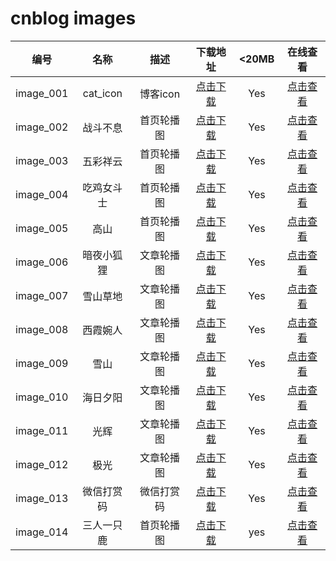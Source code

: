 # cnblog  images

|编号|名称|描述|下载地址|<20MB|在线查看|
|:----:|:----:|:----:|:----:|:----:|:----:|
|image_001| cat_icon |博客icon|[点击下载](https://github.com/SillyCuckoo/CDN/raw/master/cnblog/images/image_001.webp)|Yes|[点击查看](https://cdn.jsdelivr.net/gh/SillyCuckoo/CDN@master/cnblog/images/image_001.webp)|
|image_002| 战斗不息 |首页轮播图|[点击下载](https://github.com/SillyCuckoo/CDN/raw/master/cnblog/images/image_002.jpg)|Yes|[点击查看](https://cdn.jsdelivr.net/gh/SillyCuckoo/CDN@master/cnblog/images/image_002.jpg)|
|image_003| 五彩祥云 |首页轮播图|[点击下载](https://github.com/SillyCuckoo/CDN/raw/master/cnblog/images/image_003.jpg)|Yes|[点击查看](https://cdn.jsdelivr.net/gh/SillyCuckoo/CDN@master/cnblog/images/image_003.jpg)|
|image_004| 吃鸡女斗士 |首页轮播图|[点击下载](https://github.com/SillyCuckoo/CDN/raw/master/cnblog/images/image_004.jpg)|Yes|[点击查看](https://cdn.jsdelivr.net/gh/SillyCuckoo/CDN@master/cnblog/images/image_004.jpg)|
|image_005| 高山 |首页轮播图|[点击下载](https://github.com/SillyCuckoo/CDN/raw/master/cnblog/images/image_005.jpg)|Yes|[点击查看](https://cdn.jsdelivr.net/gh/SillyCuckoo/CDN@master/cnblog/images/image_005.jpg)|
|image_006| 暗夜小狐狸 |文章轮播图|[点击下载](https://github.com/SillyCuckoo/CDN/raw/master/cnblog/images/image_006.webp)|Yes|[点击查看](https://cdn.jsdelivr.net/gh/SillyCuckoo/CDN@master/cnblog/images/image_006.webp)|
|image_007| 雪山草地 |文章轮播图|[点击下载](https://github.com/SillyCuckoo/CDN/raw/master/cnblog/images/image_007.jpg)|Yes|[点击查看](https://cdn.jsdelivr.net/gh/SillyCuckoo/CDN@master/cnblog/images/image_007.jpg)|
|image_008| 西霞婉人 |文章轮播图|[点击下载](https://github.com/SillyCuckoo/CDN/raw/master/cnblog/images/image_008.jpg)|Yes|[点击查看](https://cdn.jsdelivr.net/gh/SillyCuckoo/CDN@master/cnblog/images/image_008.jpg)|
|image_009| 雪山 |文章轮播图|[点击下载](https://github.com/SillyCuckoo/CDN/raw/master/cnblog/images/image_009.jpg)|Yes|[点击查看](https://cdn.jsdelivr.net/gh/SillyCuckoo/CDN@master/cnblog/images/image_009.jpg)|
|image_010| 海日夕阳 |文章轮播图|[点击下载](https://github.com/SillyCuckoo/CDN/raw/master/cnblog/images/image_010.jpg)|Yes|[点击查看](https://cdn.jsdelivr.net/gh/SillyCuckoo/CDN@master/cnblog/images/image_10.jpg)|
|image_011| 光辉 |文章轮播图|[点击下载](https://github.com/SillyCuckoo/CDN/raw/master/cnblog/images/image_011.jpg)|Yes|[点击查看](https://cdn.jsdelivr.net/gh/SillyCuckoo/CDN@master/cnblog/images/image_011.jpg)|
|image_012| 极光 |文章轮播图|[点击下载](https://github.com/SillyCuckoo/CDN/raw/master/cnblog/images/image_012.jpg)|Yes|[点击查看](https://cdn.jsdelivr.net/gh/SillyCuckoo/CDN@master/cnblog/images/image_012.jpg)|
| image_013 | 微信打赏码 | 微信打赏码 | [点击下载](https://github.com/SillyCuckoo/CDN/raw/master/cnblog/images/image_013.png) |  Yes  | [点击查看](https://cdn.jsdelivr.net/gh/SillyCuckoo/CDN@master/cnblog/images/image_013.jpg) |
| image_014 | 三人一只鹿 | 首页轮播图 |[点击下载](https://github.com/SillyCuckoo/CDN/raw/master/cnblog/images/image_014.png)|yes| [点击查看](https://cdn.jsdelivr.net/gh/SillyCuckoo/CDN@master/cnblog/images/image_014.jpg)|

